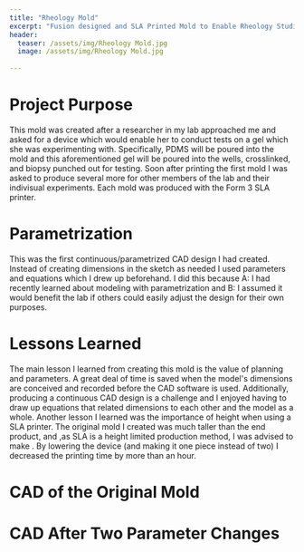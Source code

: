 ```yaml
---
title: "Rheology Mold"
excerpt: "Fusion designed and SLA Printed Mold to Enable Rheology Studies"
header:
  teaser: /assets/img/Rheology Mold.jpg
  image: /assets/img/Rheology Mold.jpg
   
---
```


# Project Purpose
This mold was created after a researcher in my lab approached me and asked for a device which would enable her to conduct tests on a gel which she was experimenting with. Specifically, PDMS will be poured into the mold and this aforementioned gel will be poured into the wells, crosslinked, and biopsy punched out for testing. Soon after printing the first mold I was asked to produce several more for other members of the lab and their indivisual experiments. Each mold was produced with the Form 3 SLA printer.

# Parametrization
This was the first continuous/parametrized CAD design I had created. Instead of creating dimensions in the sketch as needed I used parameters and equations which I drew up beforehand. I did this because A: I had recently learned about modeling with parametrization and B: I assumed it would benefit the lab if others could easily adjust the design for their own purposes.

# Lessons Learned
The main lesson I learned from creating this mold is the value of planning and parameters. A great deal of time is saved when the model's dimensions are conceived and recorded before the CAD software is used. Additionally, producing a continuous CAD design is a challenge and I enjoyed having to draw up equations that related dimensions to each other and the model as a whole. 
Another lesson I learned was the importance of height when using a SLA printer. The original mold I created was much taller than the end product, and ,as SLA is a height limited production method, I was advised to make . By lowering the device (and making it one piece instead of two) I decreased the printing time by more than an hour. 

# CAD of the Original Mold

# CAD After Two Parameter Changes

